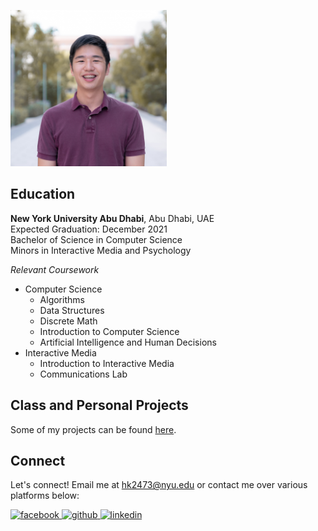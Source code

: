 <p><img src="photo.jpg" alt="me" width="250" height="250" class="center"></p>

## Education
**New York University Abu Dhabi**, Abu Dhabi, UAE <br />
Expected Graduation: December 2021 <br />
Bachelor of Science in Computer Science <br />
Minors in Interactive Media and Psychology <br />

*Relevant Coursework* <br />
- Computer Science <br />
  - Algorithms <br />
  - Data Structures <br />
  - Discrete Math <br />
  - Introduction to Computer Science <br />
  - Artificial Intelligence and Human Decisions <br />
- Interactive Media <br />
  - Introduction to Interactive Media <br />
  - Communications Lab <br />

## Class and Personal Projects
Some of my projects can be found [here](https://gist.github.com/briankim113/6966eb37eac6d5bfd94648a9bf1ea965).

## Connect
Let's connect! Email me at hk2473@nyu.edu or contact me over various platforms below:

<a href="http://www.facebook.com/briankim113">
  <img src="https://icon-library.net/images/facebook-icon-black-and-white/facebook-icon-black-and-white-21.jpg" alt="facebook" width="30" height="30">
</a>

<a href="http://www.github.com/briankim113">
  <img src="https://cdn.freebiesupply.com/logos/large/2x/github-icon-1-logo-png-transparent.png" alt="github" width="30" height="30">
</a>

<a href="https://www.linkedin.com/in/brian-kim-44a664198/">
  <img src="https://image.flaticon.com/icons/png/512/49/49656.png" alt="linkedin" width="30" height="30">
</a>

